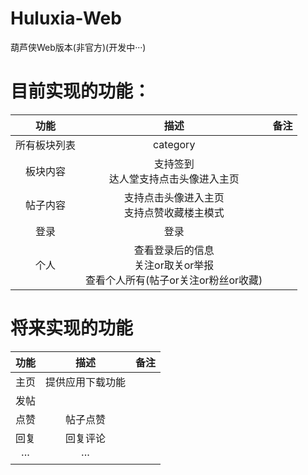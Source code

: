# Huluxia-Web
葫芦侠Web版本(非官方)(开发中···)

# 目前实现的功能：
|功能|描述|备注|
|:---:|:---:|:---:|
|所有板块列表|category||
|板块内容|支持签到<br>达人堂支持点击头像进入主页||
|帖子内容|支持点击头像进入主页<br>支持点赞收藏楼主模式||
|登录|登录||
|个人|查看登录后的信息<br>关注or取关or举报<br>查看个人所有(帖子or关注or粉丝or收藏)||

# 将来实现的功能
|功能|描述|备注|
|:---:|:---:|:---:|
|主页|提供应用下载功能||
|发帖|||
|点赞|帖子点赞||
|回复|回复评论||
|···|···||
